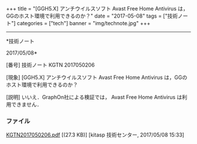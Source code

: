 ﻿+++
title = "[GGH5.X] アンチウイルスソフト Avast Free Home Antivirus は，GGのホスト環境で利用できるのか？"
date = "2017-05-08"
tags = ["技術ノート"]
categories = ["tech"]
banner = "img/technote.jpg"
+++

-----------------------------------------------------------------------------------------------------------------------------

*技術ノート

2017/05/08*


[番号]
技術ノート KGTN 2017050206

[現象]
[GGH5.X] アンチウイルスソフト Avast Free Home Antivirus
は，GGのホスト環境で利用できるのか？

[説明]
いいえ．GraphOn社による検証では， Avast Free Home Antivirus
は利用できません．


### ファイル

 
 


[KGTN2017050206.pdf](http://techreport.kitasp.net/attachments/download/3575/KGTN2017050206.pdf)
 [(27.3 KB)] [kitasp 技術センター, 2017/05/08
15:33]


 


 

